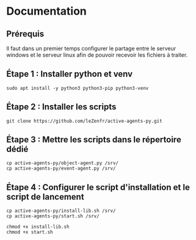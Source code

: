 # Documentation

## Prérequis 
Il faut dans un premier temps configurer le partage entre le serveur windows et le serveur linux afin de pouvoir recevoir les fichiers à traiter.

## Étape 1 : Installer python et venv 
```
sudo apt install -y python3 python3-pip python3-venv
```

## Étape 2 : Installer les scripts
```
git clone https://github.com/leZenfr/active-agents-py.git
```

## Étape 3 : Mettre les scripts dans le répertoire dédié
```
cp active-agents-py/object-agent.py /srv/
cp active-agents-py/event-agent.py /srv/
```

## Étape 4 : Configurer le script d'installation et le script de lancement
```
cp active-agents-py/install-lib.sh /srv/
cp active-agents-py/start.sh /srv/

chmod +x install-lib.sh
chmod +x start.sh
```
